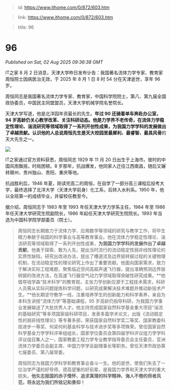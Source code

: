 > id: https://www.ithome.com/0/872/603.htm

> link: https://www.ithome.com/0/872/603.htm

> title: 96

# 96
_Published on Sat, 02 Aug 2025 09:36:38 GMT_

IT之家 8 月 2 日消息，天津大学昨日发布讣告：我国著名流体力学专家、教育家周恒院士因病医治无效，于 2025 年 8 月 1 日 8 时 54 分在天津逝世，享年 96 岁。

周恒同志是我国著名流体力学专家、教育家，中国科学院院士，第八、第九届全国政协委员，中国民主同盟盟员，天津大学机械学院名誉院长。

天津大学写道，他是北洋园年资最长的先生。**年过 90 还骑着单车奔赴办公室，94 岁高龄仍关心教学改革、关注科研动态。**他是力学界不老传奇，在流体力学稳定性理论、湍流研究等领域取得了一系列开创性成果，为我国力学学科的发展做出了卓越贡献。认识他的人总说周恒先生是天大校园里**最犀利、最睿智、最具风骨**的天大先生之一。

![](https://img.ithome.com/newsuploadfiles/2025/8/60e8e139-84f5-4c72-9095-1bc322a524fd.jpg?x-bce-process=image/format,f_auto)

IT之家通过官方资料获悉，周恒同志 1929 年 11 月 20 日出生于上海市。彼时的中国风雨飘摇，时局困顿。8 岁那年，抗战爆发，他同家人迁往江西南昌，随后又辗转赣州、贵州独山、贵阳、重庆等地。

抗战胜利后，1946 年夏，刚读完高二的周恒，在自学了一部分高三课程后投考大学，最终选择了北洋大学（天津大学前身）化工系，后转入水利系。1950 年，他以全班第一的成绩毕业，并留校任教至今。

据介绍，周恒同志于 1983 年至 1993 年任天津大学力学系主任，1984 年至 1986 年任天津大学研究生院副院长，1986 年起任天津大学研究生院院长。1993 年当选为中国科学院学部委员（院士）。

> 周恒同志长期致力于流体力学、应用数学等领域的研究与教学工作，将毕生精力奉献于祖国的科学事业与高等教育事业。他在流体力学稳定性理论、湍流研究等领域取得了一系列开创性成果，**为我国力学学科的发展作出了卓越贡献**。他勇于探索、敢为人先，提出当时流行的流动稳定性弱非线性理论的实质性缺陷，研究出改进办法，提出了槽道流及边界层转捩过程的关键物理机制，在流动稳定性的理论研究上作出了重要贡献。他面向国家需求，致力于解决实际工程难题，聚焦临近空间高超声速飞行器，提出准确预测边界层转捩的改进方法，在高速飞行器空气动力学领域取得突破性研究成果。**他倡导钱学森“技术科学”的教育观，主张力学创新应源于工程技术需求，科研人员需从实际问题提炼科学问题，以研究成果解决技术难题并推动新技术产生。**他长期坚守教学一线，注重培养学生的创新能力和科学素养，亲自为本科生讲授“流体力学”等基础课程，95 岁高龄仍指导科研，为我国力学事业发展输送了大批优秀人才。他主持完成国家自然科学基金重大项目“湍流的基础研究”等多项国家级科研项目，发表多篇学术论文，出版《流动稳定性的弱非线性理论》等专著多部，荣获国家自然科学奖二等奖、国家教委科技进步一等奖、何梁何利基金科学与技术进步奖等多项殊荣。曾任国家自然科学基金力学学科评审组组长，国家学位委员会第四届学科评议组力学学科评议组召集人之一，国家教委工程力学专业教学指导委员会主任委员，亚洲流体力学委员会副主席、中国力学学会副理事长等职务。曾任天津市政协第七届委员、第八届常委。
> 
> 周恒同志为我国力学科学和教育事业奋斗一生。他的逝世，使我们失去了一位治学严谨的好导师、德高望重的好前辈，是我国力学界和天津大学的重大损失。**他矢志报国的赤子情怀、追求真理的科学精神、诲人不倦的师者风范，将永远为我们所铭记和景仰！**
